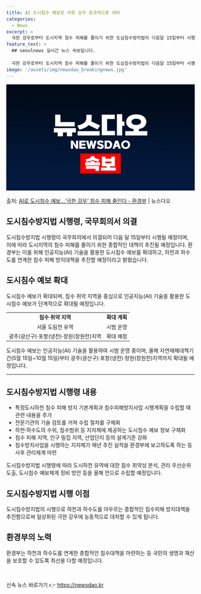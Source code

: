 ```yaml
---
title: AI 도시침수 예보로 극한 강우 효과적으로 대비
categories:
  - News
excerpt: >
  극한 강우로부터 도시지역 침수 피해를 줄이기 위한 도심침수방지법이 다음달 15일부터 시행된다. 이에인공지능(…
feature_text: >
  ## seoulnews 실시간 뉴스 속보입니다.

  극한 강우로부터 도시지역 침수 피해를 줄이기 위한 도심침수방지법이 다음달 15일부터 시행된다. 이에인공지능(…
image: '/assets/img/newsdao_breakingnews.jpg'
---
```


![뉴스다오 속보](/assets/img/newsdao_breakingnews.jpg)

<p>출처: <a href="https://newsdao.kr/3242" rel="dofollow">AI로 도시침수 예보…‘극한 강우’ 침수 피해 줄인다 - 환경부</a> | 뉴스다오</p>

<h2 data-ke-size="size26">도시침수방지법 시행령, 국무회의서 의결</h2>
<p data-ke-size="size16">도시침수방지법 시행령이 국무회의에서 의결되어 다음 달 15일부터 시행될 예정이며, 이에 따라 도시지역의 침수 피해를 줄이기 위한 종합적인 대책이 추진될 예정입니다. 환경부는 이를 위해 인공지능(AI) 기술을 활용한 도시침수 예보를 확대하고, 하천과 하수도를 연계한 침수 피해 방지대책을 추진할 예정이라고 밝혔습니다.</p>

<h2 data-ke-size="size24">도시침수 예보 확대</h2>
<p data-ke-size="size16">도시침수 예보가 확대되며, 침수 취약 지역을 중심으로 인공지능(AI) 기술을 활용한 도시침수 예보가 단계적으로 확대될 예정입니다.</p>

<table>
	<tr>
		<td style="text-align: center; height: 17px;"><b>침수 취약 지역</b></td>
		<td style="text-align: center; height: 17px;"><b>확대 계획</b></td>
	</tr>
	<tr>
		<td style="text-align: center; height: 17px;">서울 도림천 유역</td>
		<td style="text-align: center; height: 17px;">시범 운영</td> 
	</tr>
	<tr>
		<td style="text-align: center; height: 17px;">광주(광산구)·포항(냉천)·창원(창원천)지역</td>
		<td style="text-align: center; height: 17px;">확대 예정</td>
	</tr>
</table>
<p data-ke-size="size16">도시침수 예보는 인공지능(AI) 기술을 활용하여 시범 운영 중이며, 올해 자연재해대책기간(5월 15일~10월 15일)부터 광주(광산구)·포항(냉천)·창원(창원천)지역까지 확대될 예정입니다.</p>
<hr />
<h2 data-ke-size="size24">도시침수방지법 시행령 내용</h2>
<ul>
	<li>특정도시하천 침수 피해 방지 기본계획과 침수피해방지사업 시행계획을 수립할 때 관련 내용을 추가</li>
	<li>전문기관의 기술 검토를 거쳐 수립 절차를 구체화</li>
	<li>하천·하수도의 수위, 침수범위 등 지자체에 제공하는 도시침수 예보 정보 구체화</li>
	<li>침수 피해 지역, 인구 밀집 지역, 산업단지 등의 설계기준 강화</li>
	<li>침수방지사업을 시행하는 지자체가 매년 추진 실적을 환경부에 보고하도록 하는 등 사후 관리체계 마련</li>
</ul>
<p data-ke-size="size16">도시침수방지법 시행령에 따라 도시하천 유역에 대한 침수 취약성 분석, 관리 우선순위 도출, 도시침수 예보체계 정비 방안 등을 올해 안으로 수립할 예정입니다.</p>

<h2 data-ke-size="size24">도시침수방지법 시행 이점</h2>
<p data-ke-size="size16">도시침수방지법의 시행으로 하천과 하수도를 아우르는 종합적인 침수피해 방지대책을 추진함으로써 일상화된 극한 강우에 능동적으로 대처할 수 있게 됩니다.</p>

<h2 data-ke-size="size24">환경부의 노력</h2>
<p data-ke-size="size16">환경부는 하천과 하수도를 연계한 종합적인 침수대책을 마련하는 등 국민의 생명과 재산을 보호할 수 있도록 최선을 다할 예정입니다.</p>

<p data-ke-size="size16">&nbsp;</p> 

신속 뉴스 바로가기 👉 <a href="https://newsdao.kr" rel="dofollow">https://newsdao.kr</a>


